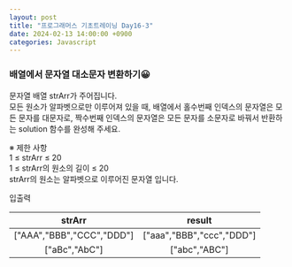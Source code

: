 ```yaml
---
layout: post
title: "프로그래머스 기초트레이닝 Day16-3"
date: 2024-02-13 14:00:00 +0900
categories: Javascript
---
```


### 배열에서 문자열 대소문자 변환하기😀

문자열 배열 strArr가 주어집니다.<br> 모든 원소가 알파벳으로만 이루어져 있을 때, 배열에서 홀수번째 인덱스의 문자열은 모든 문자를 대문자로, 짝수번째 인덱스의 문자열은 모든 문자를 소문자로 바꿔서 반환하는 solution 함수를 완성해 주세요.<br>

※ 제한 사항<br>
1 ≤ strArr ≤ 20<br>
1 ≤ strArr의 원소의 길이 ≤ 20<br>
strArr의 원소는 알파벳으로 이루어진 문자열 입니다.<br>

입출력 <br>

|          strArr           |          result           |
| :-----------------------: | :-----------------------: |
| ["AAA","BBB","CCC","DDD"] | ["aaa","BBB","ccc","DDD"] |
|       ["aBc","AbC"]       |       ["abc","ABC"]       |

<br>

```javascript

```
